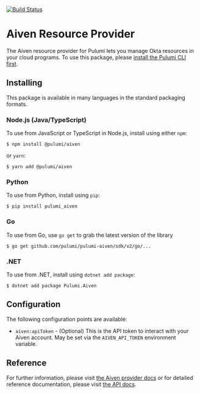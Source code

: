 [![Build Status](https://travis-ci.com/pulumi/pulumi-aiven.svg?token=eHg7Zp5zdDDJfTjY8ejq&branch=master)](https://travis-ci.com/pulumi/pulumi-aiven)

# Aiven Resource Provider

The Aiven resource provider for Pulumi lets you manage Okta resources in your cloud programs. To use
this package, please [install the Pulumi CLI first](https://pulumi.io/).

## Installing

This package is available in many languages in the standard packaging formats.

### Node.js (Java/TypeScript)

To use from JavaScript or TypeScript in Node.js, install using either `npm`:

    $ npm install @pulumi/aiven

or `yarn`:

    $ yarn add @pulumi/aiven

### Python

To use from Python, install using `pip`:

    $ pip install pulumi_aiven

### Go

To use from Go, use `go get` to grab the latest version of the library

    $ go get github.com/pulumi/pulumi-aiven/sdk/v2/go/...

### .NET

To use from .NET, install using `dotnet add package`:

    $ dotnet add package Pulumi.Aiven

## Configuration

The following configuration points are available:

- `aiven:apiToken` - (Optional) This is the API token to interact with your Aiven account. May be set via the `AIVEN_API_TOKEN` environment variable.

## Reference

For further information, please visit [the Aiven provider docs](https://www.pulumi.com/docs/intro/cloud-providers/aiven) or for detailed reference documentation, please visit [the API docs](https://www.pulumi.com/docs/reference/pkg/aiven).
